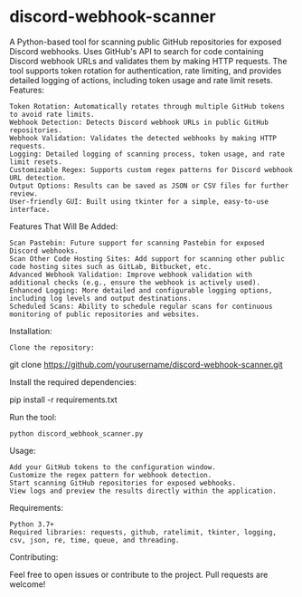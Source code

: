 # discord-webhook-scanner


A Python-based tool for scanning public GitHub repositories for exposed Discord webhooks. Uses GitHub's API to search for code containing Discord webhook URLs and validates them by making HTTP requests. The tool supports token rotation for authentication, rate limiting, and provides detailed logging of actions, including token usage and rate limit resets.
Features:

    Token Rotation: Automatically rotates through multiple GitHub tokens to avoid rate limits.
    Webhook Detection: Detects Discord webhook URLs in public GitHub repositories.
    Webhook Validation: Validates the detected webhooks by making HTTP requests.
    Logging: Detailed logging of scanning process, token usage, and rate limit resets.
    Customizable Regex: Supports custom regex patterns for Discord webhook URL detection.
    Output Options: Results can be saved as JSON or CSV files for further review.
    User-friendly GUI: Built using tkinter for a simple, easy-to-use interface.

Features That Will Be Added:

    Scan Pastebin: Future support for scanning Pastebin for exposed Discord webhooks.
    Scan Other Code Hosting Sites: Add support for scanning other public code hosting sites such as GitLab, Bitbucket, etc.
    Advanced Webhook Validation: Improve webhook validation with additional checks (e.g., ensure the webhook is actively used).
    Enhanced Logging: More detailed and configurable logging options, including log levels and output destinations.
    Scheduled Scans: Ability to schedule regular scans for continuous monitoring of public repositories and websites.

Installation:

    Clone the repository:

git clone https://github.com/yourusername/discord-webhook-scanner.git

Install the required dependencies:

pip install -r requirements.txt

Run the tool:

    python discord_webhook_scanner.py

Usage:

    Add your GitHub tokens to the configuration window.
    Customize the regex pattern for webhook detection.
    Start scanning GitHub repositories for exposed webhooks.
    View logs and preview the results directly within the application.

Requirements:

    Python 3.7+
    Required libraries: requests, github, ratelimit, tkinter, logging, csv, json, re, time, queue, and threading.

Contributing:

Feel free to open issues or contribute to the project. Pull requests are welcome!
